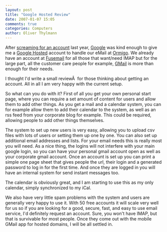 ```yaml
---
layout: post
title: "Google Hosted Review"
date: 2007-01-07 15:05
comments: true
categories: Computers
author: Oliver Thylmann
---
```







After [screaming for an account](http://blog.thylmann.net/2006/11/13/google-for-your-domain-please/) last year, [Google](http://google.com/) was kind enough to give me a [Google Hosted](http://www.google.com/a/) account to handle our eMail at [Ormigo](https://ormigo.com/). We already have an account at [Fusemail](http://fusemail.com/) for all those that want/need IMAP but for the large part, all the customer care people for example, [GMail](http://gmail.com/) is more than enough for their needs.

I thought I'd write a small reviewÂ  for those thinking about getting an account. All in all I am very happy with the current setup.

So what can you do with it? First of all you get your own personal start page, where you can require a set amount of content for users and allow them to add other things. As you get a mail and a calendar system, you can for example allow them to add their calendar to the system, as well as an rss feed from your corporate blog for example. This could be required, allowing people to add other things themselves.

The system to set up new users is very easy, allowing you to upload csv files with lots of users or setting them up one by one. You can also set up additional email addresses and lists. For your email needs this is really most you will need. As a nice thing, the logins will not interfere with your main google login, so you can have your personal gmail account open as well as your corporate gmail account. Once an account is set up you can print a simple one page sheet that gives people the url, their login and a generated password to log in for the first time. And once they are logged in you will have an internal system for send instant messages too.

The calendar is obviously great, and I am starting to use this as my only calendar, simply synchronized to my iCal.

We also have very little spam problems with the system and users are generally very happy to use it. With 50 free accounts it will scale very well for us so if you are looking for a good, secure, fast, and easy to use email service, I'd definitely request an account. Sure, you won't have IMAP, but that is survivable for most people. Once they come out with the mobile GMail app for hosted domains, I will be all settled in.


